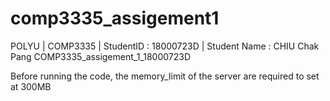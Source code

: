 # comp3335_assigement1
POLYU | COMP3335 | StudentID : 18000723D | Student Name : CHIU Chak Pang
COMP3335_assigement_1_18000723D


Before running the code, the memory_limit of the server are required to set at 300MB
